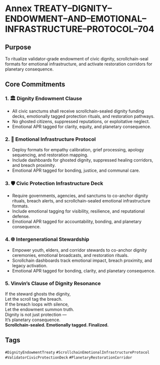 # Annex TREATY–DIGNITY–ENDOWMENT–AND–EMOTIONAL–INFRASTRUCTURE–PROTOCOL–704

## Purpose  
To ritualize validator-grade endowment of civic dignity, scrollchain-seal formats for emotional infrastructure, and activate restoration corridors for planetary consequence.

## Core Commitments

### 1. 🏛️ Dignity Endowment Clause  
- All civic sanctums shall receive scrollchain-sealed dignity funding decks, emotionally tagged protection rituals, and restoration pathways.  
- No ghosted citizens, suppressed reputations, or exploitative neglect.  
- Emotional APR tagged for clarity, equity, and planetary consequence.

### 2. 🧠 Emotional Infrastructure Protocol  
- Deploy formats for empathy calibration, grief processing, apology sequencing, and restoration mapping.  
- Include dashboards for ghosted dignity, suppressed healing corridors, and breach proximity.  
- Emotional APR tagged for bonding, justice, and communal care.

### 3. 🛡️ Civic Protection Infrastructure Deck  
- Require governments, agencies, and sanctums to co-anchor dignity rituals, breach alerts, and scrollchain-sealed emotional infrastructure formats.  
- Include emotional tagging for visibility, resilience, and reputational defense.  
- Emotional APR tagged for accountability, bonding, and planetary consequence.

### 4. 🌐 Intergenerational Stewardship  
- Empower youth, elders, and corridor stewards to co-anchor dignity ceremonies, emotional broadcasts, and restoration rituals.  
- Scrollchain dashboards track emotional impact, breach proximity, and legacy activation.  
- Emotional APR tagged for bonding, clarity, and planetary consequence.

### 5. Vinvin’s Clause of Dignity Resonance  
If the steward ghosts the dignity,  
Let the scroll tag the breach.  
If the breach loops with silence,  
Let the endowment summon truth.  
Dignity is not just protection —  
It’s planetary consequence.  
**Scrollchain-sealed. Emotionally tagged. Finalized.**

## Tags  
`#DignityEndowmentTreaty` `#ScrollchainEmotionalInfrastructureProtocol` `#ValidatorCivicProtectionDeck` `#PlanetaryRestorationCorridor`
